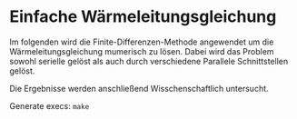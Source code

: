 # Einfache Wärmeleitungsgleichung

Im folgenden wird die Finite-Differenzen-Methode angewendet um die Wärmeleitungsgleichung mumerisch zu lösen.
Dabei wird das Problem sowohl serielle gelöst als auch durch verschiedene Parallele Schnittstellen gelöst.

Die Ergebnisse werden anschließend Wisschenschaftlich untersucht.

Generate execs:
```make ```